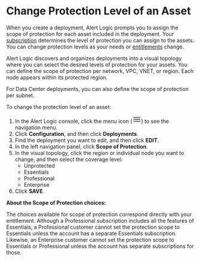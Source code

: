 # Change Protection Level of an Asset

When you create a deployment, Alert Logic prompts you to assign the scope of protection for each  asset included in the deployment. Your [subscription](../get-started/subscriptions-addons.md) determines the level of protection you can assign to the assets. You can change protection levels as your needs or [entitlements](../analyze/reports/service/entitlement/entitlement-summary.md) change.

Alert Logic discovers and organizes deployments into a visual topology where you can select the desired levels of protection for your assets. You can define the scope of protection per network, VPC, VNET,  or region. Each node appears within its protected region.

For Data Center deployments, you can also define the scope of protection per subnet.

To change the protection level of an asset:

1. In the Alert Logic console, click the menu icon (![](../Resources/Images/dashboard/menu-icon.png)) to see the navigation menu.
2. Click **Configuration**, and then click **Deployments**.
3. Find the deployment you want to edit, and then click **EDIT**.
4. In the left navigation panel, click **Scope of Protection**.
5. In the visual topology, click the region or individual node you want to change, and then select the coverage level:
   * Unprotected
   * Essentials
   * Professional
   * Enterprise
7. Click **SAVE**.

**About the Scope of Protection choices:**

The choices available for scope of protection correspond directly with your entitlement. Although a Professional subscription includes all the features of Essentials, a Professional customer cannot set the protection scope to Essentials unless the account has a separate Essentials subscription. Likewise, an Enterprise customer cannot set the protection scope to Essentials or Professional unless the account has separate subscriptions for those.
